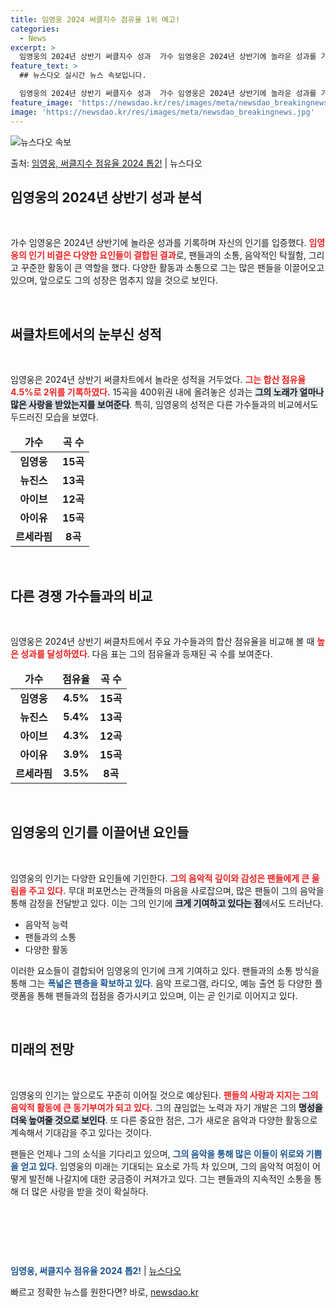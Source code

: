 ```yaml
---
title: 임영웅 2024 써클지수 점유율 1위 예고!
categories:
  - News
excerpt: >
  임영웅의 2024년 상반기 써클지수 성과  가수 임영웅은 2024년 상반기에 놀라운 성과를 기록하며 자신의 …
feature_text: >
  ## 뉴스다오 실시간 뉴스 속보입니다.

  임영웅의 2024년 상반기 써클지수 성과  가수 임영웅은 2024년 상반기에 놀라운 성과를 기록하며 자신의 …
feature_image: 'https://newsdao.kr/res/images/meta/newsdao_breakingnews.jpg'
image: 'https://newsdao.kr/res/images/meta/newsdao_breakingnews.jpg'
---
```


![뉴스다오 속보](https://newsdao.kr/res/images/meta/newsdao_breakingnews.jpg)

<p>출처: <a href="https://newsdao.kr/4933" rel="dofollow">임영웅, 써클지수 점유율 2024 톱2!</a> | 뉴스다오</p>

<h2 data-ke-size="size26">임영웅의 2024년 상반기 성과 분석</h2>

<p data-ke-size="size16">&nbsp;</p>

가수 임영웅은 2024년 상반기에 놀라운 성과를 기록하며 자신의 인기를 입증했다. <b><span style="color: #ee2323;">임영웅의 인기 비결은 다양한 요인들이 결합된 결과</span></b>로, 팬들과의 소통, 음악적인 탁월함, 그리고 꾸준한 활동이 큰 역할을 했다. 다양한 활동과 소통으로 그는 많은 팬들을 이끌어오고 있으며, 앞으로도 그의 성장은 멈추지 않을 것으로 보인다.

<p data-ke-size="size16">&nbsp;</p>

<h2 data-ke-size="size26">써클차트에서의 눈부신 성적</h2>

<p data-ke-size="size16">&nbsp;</p>

임영웅은 2024년 상반기 써클차트에서 놀라운 성적을 거두었다. <b><span style="color: #ee2323;">그는 합산 점유율 4.5%로 2위를 기록하였다.</span></b> 15곡을 400위권 내에 올려놓은 성과는 <b><span style="background-color: #21538527;">그의 노래가 얼마나 많은 사랑을 받았는지를 보여준다</span></b>. 특히, 임영웅의 성적은 다른 가수들과의 비교에서도 두드러진 모습을 보였다.
  
<table style="width: 100%; border-collapse: collapse;">
    <thead>
        <tr>
            <td style="text-align: center; height: 17px;"><b>가수</b></td>
            <td style="text-align: center; height: 17px;"><b>곡 수</b></td>
        </tr>
    </thead>
    <tbody>
        <tr>
            <td style="text-align: center; height: 17px;"><b>임영웅</b></td>
            <td style="text-align: center; height: 17px;"><b>15곡</b></td>
        </tr>
        <tr>
            <td style="text-align: center; height: 17px;"><b>뉴진스</b></td>
            <td style="text-align: center; height: 17px;"><b>13곡</b></td>
        </tr>
        <tr>
            <td style="text-align: center; height: 17px;"><b>아이브</b></td>
            <td style="text-align: center; height: 17px;"><b>12곡</b></td>
        </tr>
        <tr>
            <td style="text-align: center; height: 17px;"><b>아이유</b></td>
            <td style="text-align: center; height: 17px;"><b>15곡</b></td>
        </tr>
        <tr>
            <td style="text-align: center; height: 17px;"><b>르세라핌</b></td>
            <td style="text-align: center; height: 17px;"><b>8곡</b></td>
        </tr>
    </tbody>
</table>

<p data-ke-size="size16">&nbsp;</p>

<h2 data-ke-size="size26">다른 경쟁 가수들과의 비교</h2>

<p data-ke-size="size16">&nbsp;</p>

임영웅은 2024년 상반기 써클차트에서 주요 가수들과의 합산 점유율을 비교해 볼 때 <b><span style="color: #ee2323;">높은 성과를 달성하였다</span></b>. 다음 표는 그의 점유율과 등재된 곡 수를 보여준다.

<table style="width: 100%; border-collapse: collapse;">
    <thead>
        <tr>
            <td style="text-align: center; height: 17px;"><b>가수</b></td>
            <td style="text-align: center; height: 17px;"><b>점유율</b></td>
            <td style="text-align: center; height: 17px;"><b>곡 수</b></td>
        </tr>
    </thead>
    <tbody>
        <tr>
            <td style="text-align: center; height: 17px;"><b>임영웅</b></td>
            <td style="text-align: center; height: 17px;"><b>4.5%</b></td>
            <td style="text-align: center; height: 17px;"><b>15곡</b></td>
        </tr>
        <tr>
            <td style="text-align: center; height: 17px;"><b>뉴진스</b></td>
            <td style="text-align: center; height: 17px;"><b>5.4%</b></td>
            <td style="text-align: center; height: 17px;"><b>13곡</b></td>
        </tr>
        <tr>
            <td style="text-align: center; height: 17px;"><b>아이브</b></td>
            <td style="text-align: center; height: 17px;"><b>4.3%</b></td>
            <td style="text-align: center; height: 17px;"><b>12곡</b></td>
        </tr>
        <tr>
            <td style="text-align: center; height: 17px;"><b>아이유</b></td>
            <td style="text-align: center; height: 17px;"><b>3.9%</b></td>
            <td style="text-align: center; height: 17px;"><b>15곡</b></td>
        </tr>
        <tr>
            <td style="text-align: center; height: 17px;"><b>르세라핌</b></td>
            <td style="text-align: center; height: 17px;"><b>3.5%</b></td>
            <td style="text-align: center; height: 17px;"><b>8곡</b></td>
        </tr>
    </tbody>
</table>

<p data-ke-size="size16">&nbsp;</p>

<h2 data-ke-size="size26">임영웅의 인기를 이끌어낸 요인들</h2>

<p data-ke-size="size16">&nbsp;</p>

임영웅의 인기는 다양한 요인들에 기인한다. <b><span style="color: #ee2323;">그의 음악적 깊이와 감성은 팬들에게 큰 울림을 주고 있다.</span></b> 무대 퍼포먼스는 관객들의 마음을 사로잡으며, 많은 팬들이 그의 음악을 통해 감정을 전달받고 있다. 이는 그의 인기에 <b><span style="background-color: #21538527;">크게 기여하고 있다는 점</span></b>에서도 드러난다.

- 음악적 능력
- 팬들과의 소통
- 다양한 활동

이러한 요소들이 결합되어 임영웅의 인기에 크게 기여하고 있다. 팬들과의 소통 방식을 통해 그는 <b><span style="color: #1a5490;">폭넓은 팬층을 확보하고 있다</span></b>. 음악 프로그램, 라디오, 예능 출연 등 다양한 플랫폼을 통해 팬들과의 접점을 증가시키고 있으며, 이는 곧 인기로 이어지고 있다.

<p data-ke-size="size16">&nbsp;</p>

<h2 data-ke-size="size26">미래의 전망</h2>

<p data-ke-size="size16">&nbsp;</p>

임영웅의 인기는 앞으로도 꾸준히 이어질 것으로 예상된다. <b><span style="color: #ee2323;">팬들의 사랑과 지지는 그의 음악적 활동에 큰 동기부여가 되고 있다.</span></b> 그의 끊임없는 노력과 자기 개발은 그의 <b><span style="background-color: #21538527;">명성을 더욱 높여줄 것으로 보인다</span></b>. 또 다른 중요한 점은, 그가 새로운 음악과 다양한 활동으로 계속해서 기대감을 주고 있다는 것이다.

팬들은 언제나 그의 소식을 기다리고 있으며, <b><span style="color: #1a5490;">그의 음악을 통해 많은 이들이 위로와 기쁨을 얻고 있다</span></b>. 임영웅의 미래는 기대되는 요소로 가득 차 있으며, 그의 음악적 여정이 어떻게 발전해 나갈지에 대한 궁금증이 커져가고 있다. 그는 팬들과의 지속적인 소통을 통해 더 많은 사랑을 받을 것이 확실하다.

<p data-ke-size="size16">&nbsp;</p>

<p data-ke-size="size16">&nbsp;</p>

<p data-ke-size="size16">&nbsp;</p>

<b><span style="color: #1a5490;">임영웅, 써클지수 점유율 2024 톱2!</span></b> | <a href="https://newsdao.kr/4933">뉴스다오</a> 

빠르고 정확한 뉴스를 원한다면? 바로, <a href="https://newsdao.kr" rel="dofollow">newsdao.kr</a>


